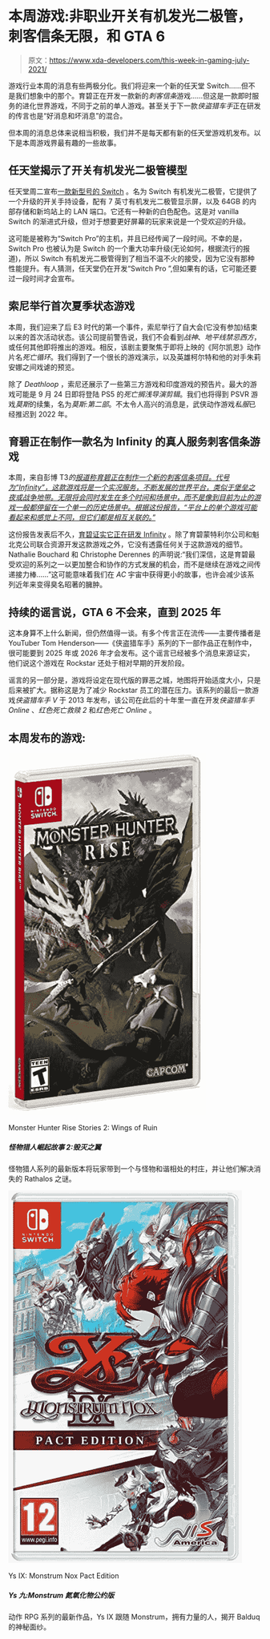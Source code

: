 # 本周游戏:非职业开关有机发光二极管，刺客信条无限，和 GTA 6

> 原文：<https://www.xda-developers.com/this-week-in-gaming-july-2021/>

游戏行业本周的消息有些两极分化。我们将迎来一个新的任天堂 Switch……但不是我们想象中的那个。育碧正在开发一款新的*刺客信条*游戏……但这是一款即时服务的进化世界游戏，不同于之前的单人游戏。甚至关于下一款*侠盗猎车手*正在研发的传言也是“好消息和坏消息”的混合。

但本周的消息总体来说相当积极，我们并不是每天都有新的任天堂游戏机发布。以下是本周游戏界最有趣的一些故事。

## 任天堂揭示了开关有机发光二极管模型

任天堂周二宣布[一款新型号的 Switch](https://www.xda-developers.com/nintendo-introduces-an-oled-model-of-the-switch/) 。名为 Switch 有机发光二极管，它提供了一个升级的开关手持设备，配有 7 英寸有机发光二极管显示屏，以及 64GB 的内部存储和新坞站上的 LAN 端口。它还有一种新的白色配色。这是对 vanilla Switch 的渐进式升级，但对于想要更好屏幕的玩家来说是一个受欢迎的升级。

这可能是被称为“Switch Pro”的主机，并且已经传闻了一段时间。不幸的是，Switch Pro 也被认为是 Switch 的一个重大功率升级(无论如何，根据流行的报道)，所以 Switch 有机发光二极管得到了相当不温不火的接受，因为它没有那种性能提升。有人猜测，任天堂仍在开发“Switch Pro ”,但如果有的话，它可能还要过一段时间才会宣布。

## 索尼举行首次夏季状态游戏

本周，我们迎来了后 E3 时代的第一个事件，索尼举行了自大会(它没有参加)结束以来的首次活动状态。该公司提前警告说，我们不会看到*战神*、*地平线禁忌西方*，或任何其他即将推出的游戏。相反，该剧主要聚焦于即将上映的《阿尔凯恩》动作片名*死亡循环*。我们得到了一个很长的游戏演示，以及英雄柯尔特和他的对手朱莉安娜之间戏谑的预览。

除了 *Deathloop* ，索尼还展示了一些第三方游戏和印度游戏的预告片。最大的游戏可能是 9 月 24 日即将登陆 PS5 的*死亡搁浅导演剪辑*。我们也将得到 PSVR 游戏*莫斯*的续集，名为*莫斯:第二部*。不太令人高兴的消息是，武侠动作游戏*私服*已经推迟到 2022 年。

## 育碧正在制作一款名为 Infinity 的真人服务刺客信条游戏

本周，来自彭博 T3*的[报道称育碧正在制作一个新的*刺客信条*项目。代号为“Infinity”，这款游戏将是一个实况服务，不断发展的世界平台，类似于*堡垒之夜*或*战争地带*。无限将会同时发生在多个时间和场景中，而不是像到目前为止的游戏一般都停留在一个单一的历史场景中。根据这份报告，“平台上的单个游戏可能看起来和感觉上不同，但它们都是相互关联的。”](https://www.bloomberg.com/news/articles/2021-07-07/assassin-s-creed-infinity-to-offer-live-online-game-service)*

这份报告发表后不久，[育碧证实它正在研发 Infinity](https://news.ubisoft.com/en-us/article/GZi5hT4dBeM8YITOsJeCn/an-update-on-assassins-creed-infinity-and-the-future-of-the-assassins-creed-franchise) 。除了育碧蒙特利尔公司和魁北克公司联合资源开发这款游戏之外，它没有透露任何关于这款游戏的细节。Nathalie Bouchard 和 Christophe Derennes 的声明说:“我们深信，这是育碧最受欢迎的系列之一以更加整合和协作的方式发展的机会，而不是继续在游戏之间传递接力棒……”这可能意味着我们在 *AC* 宇宙中获得更小的故事，也许会减少该系列近年来变得臭名昭著的臃肿。

## 持续的谣言说，GTA 6 不会来，直到 2025 年

这本身算不上什么新闻，但仍然值得一谈。有多个传言正在流传——主要传播者是 YouTuber Tom Henderson——《侠盗猎车手》系列的下一部作品正在制作中，很可能要到 2025 年或 2026 年才会发布。这个谣言已经被多个消息来源证实，他们说这个游戏在 Rockstar 还处于相对早期的开发阶段。

谣言的另一部分是，游戏将设定在现代版的罪恶之城，地图将开始适度大小，只是后来被扩大。据称这是为了减少 Rockstar 员工的潜在压力。该系列的最后一款游戏*侠盗猎车手 V* 于 2013 年发布，该公司在此后的十年里一直在开发*侠盗猎车手 Online* 、*红色死亡救赎 2* 和*红色死亡 Online* 。

## 本周发布的游戏:

 <picture>![The latest in the Monster Hunter series takes the player to a village in harmony with monsters, and tasks them with solving the mystery of disappearing Rathalos.](img/657fa7f2b17470d459bf25ee73c7459a.png)</picture> 

Monster Hunter Rise Stories 2: Wings of Ruin

##### 怪物猎人崛起故事 2:毁灭之翼

怪物猎人系列的最新版本将玩家带到一个与怪物和谐相处的村庄，并让他们解决消失的 Rathalos 之谜。

 <picture>![The latest entry in the action-RPG series, Ys IX follows the Monstrum, people with powers, and uncovering the mystery of Balduq.](img/28cfca36b72d58f3fffa58733526ec1a.png)</picture> 

Ys IX: Monstrum Nox Pact Edition

##### Ys 九:Monstrum 氮氧化物公约版

动作 RPG 系列的最新作品，Ys IX 跟随 Monstrum，拥有力量的人，揭开 Balduq 的神秘面纱。
